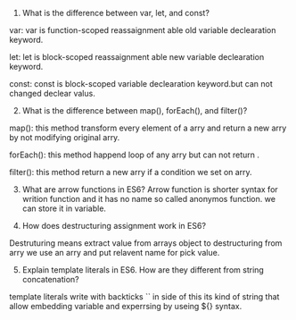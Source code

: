 
1) What is the difference between var, let, and const?

var: var is function-scoped reassaignment able old variable declearation keyword.

let: let is block-scoped reassaignment able new variable declearation keyword.

const: const is block-scoped variable declearation keyword.but can not changed declear valus.



2) What is the difference between map(), forEach(), and filter()?

map(): this method transform every element of a arry and return a new arry by not modifying original arry.

forEach(): this method happend loop of any arry but can not return .

filter(): this method return a new arry if a condition we set on arry.



3) What are arrow functions in ES6?
Arrow function is shorter syntax for writion function and it has no name so called anonymos function. we can store it in variable.


4) How does destructuring assignment work in ES6?


Destruturing means extract value from arrays object to destructuring from arry we use an arry and put relavent name for pick value.



5) Explain template literals in ES6. How are they different from string concatenation?

template literals write with backticks `` in side of this its kind of string that allow embedding variable and experrsing by useing ${} syntax.


